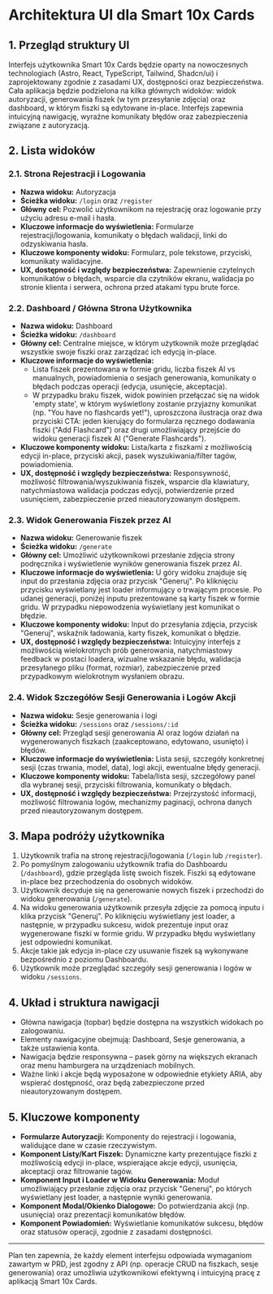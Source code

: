 # Architektura UI dla Smart 10x Cards

## 1. Przegląd struktury UI

Interfejs użytkownika Smart 10x Cards będzie oparty na nowoczesnych technologiach (Astro, React, TypeScript, Tailwind, Shadcn/ui) i zaprojektowany zgodnie z zasadami UX, dostępności oraz bezpieczeństwa. Cała aplikacja będzie podzielona na kilka głównych widoków: widok autoryzacji, generowania fiszek (w tym przesyłanie zdjęcia) oraz dashboard, w którym fiszki są edytowane in-place. Interfejs zapewnia intuicyjną nawigację, wyraźne komunikaty błędów oraz zabezpieczenia związane z autoryzacją.

## 2. Lista widoków

### 2.1. Strona Rejestracji i Logowania

- **Nazwa widoku:** Autoryzacja
- **Ścieżka widoku:** `/login` oraz `/register`
- **Główny cel:** Pozwolić użytkownikom na rejestrację oraz logowanie przy użyciu adresu e-mail i hasła.
- **Kluczowe informacje do wyświetlenia:** Formularze rejestracji/logowania, komunikaty o błędach walidacji, linki do odzyskiwania hasła.
- **Kluczowe komponenty widoku:** Formularz, pole tekstowe, przyciski, komunikaty walidacyjne.
- **UX, dostępność i względy bezpieczeństwa:** Zapewnienie czytelnych komunikatów o błędach, wsparcie dla czytników ekranu, walidacja po stronie klienta i serwera, ochrona przed atakami typu brute force.

### 2.2. Dashboard / Główna Strona Użytkownika

- **Nazwa widoku:** Dashboard
- **Ścieżka widoku:** `/dashboard`
- **Główny cel:** Centralne miejsce, w którym użytkownik może przeglądać wszystkie swoje fiszki oraz zarządzać ich edycją in-place.
- **Kluczowe informacje do wyświetlenia:** 
   - Lista fiszek prezentowana w formie gridu, liczba fiszek AI vs manualnych, powiadomienia o sesjach generowania, komunikaty o błędach podczas operacji (edycja, usunięcie, akceptacja).
   - W przypadku braku fiszek, widok powinien przełączać się na widok 'empty state', w którym wyświetlony zostanie przyjazny komunikat (np. "You have no flashcards yet!"), uproszczona ilustracja oraz dwa przyciski CTA: jeden kierujący do formularza ręcznego dodawania fiszki ("Add Flashcard") oraz drugi umożliwiający przejście do widoku generacji fiszek AI ("Generate Flashcards").
- **Kluczowe komponenty widoku:** Lista/karta z fiszkami z możliwością edycji in-place, przyciski akcji, pasek wyszukiwania/filter tagów, powiadomienia.
- **UX, dostępność i względy bezpieczeństwa:** Responsywność, możliwość filtrowania/wyszukiwania fiszek, wsparcie dla klawiatury, natychmiastowa walidacja podczas edycji, potwierdzenie przed usunięciem, zabezpieczenie przed nieautoryzowanym dostępem.

### 2.3. Widok Generowania Fiszek przez AI

- **Nazwa widoku:** Generowanie fiszek
- **Ścieżka widoku:** `/generate`
- **Główny cel:** Umożliwić użytkownikowi przesłanie zdjęcia strony podręcznika i wyświetlenie wyników generowania fiszek przez AI.
- **Kluczowe informacje do wyświetlenia:** U góry widoku znajduje się input do przesłania zdjęcia oraz przycisk "Generuj". Po kliknięciu przycisku wyświetlany jest loader informujący o trwającym procesie. Po udanej generacji, poniżej inputu prezentowane są karty fiszek w formie gridu. W przypadku niepowodzenia wyświetlany jest komunikat o błędzie.
- **Kluczowe komponenty widoku:** Input do przesyłania zdjęcia, przycisk "Generuj", wskaźnik ładowania, karty fiszek, komunikat o błędzie.
- **UX, dostępność i względy bezpieczeństwa:** Intuicyjny interfejs z możliwością wielokrotnych prób generowania, natychmiastowy feedback w postaci loadera, wizualne wskazanie błędu, walidacja przesyłanego pliku (format, rozmiar), zabezpieczenie przed przypadkowym wielokrotnym wysłaniem obrazu.

### 2.4. Widok Szczegółów Sesji Generowania i Logów Akcji

- **Nazwa widoku:** Sesje generowania i logi
- **Ścieżka widoku:** `/sessions` oraz `/sessions/:id`
- **Główny cel:** Przegląd sesji generowania AI oraz logów działań na wygenerowanych fiszkach (zaakceptowano, edytowano, usunięto) i błędów.
- **Kluczowe informacje do wyświetlenia:** Lista sesji, szczegóły konkretnej sesji (czas trwania, model, data), logi akcji, ewentualne błędy generacji.
- **Kluczowe komponenty widoku:** Tabela/lista sesji, szczegółowy panel dla wybranej sesji, przyciski filtrowania, komunikaty o błędach.
- **UX, dostępność i względy bezpieczeństwa:** Przejrzystość informacji, możliwość filtrowania logów, mechanizmy paginacji, ochrona danych przed nieautoryzowanym dostępem.

## 3. Mapa podróży użytkownika

1. Użytkownik trafia na stronę rejestracji/logowania (`/login` lub `/register`).
2. Po pomyślnym zalogowaniu użytkownik trafia do Dashboardu (`/dashboard`), gdzie przegląda listę swoich fiszek. Fiszki są edytowane in-place bez przechodzenia do osobnych widoków.
3. Użytkownik decyduje się na generowanie nowych fiszek i przechodzi do widoku generowania (`/generate`).
4. Na widoku generowania użytkownik przesyła zdjęcie za pomocą inputu i klika przycisk "Generuj". Po kliknięciu wyświetlany jest loader, a następnie, w przypadku sukcesu, widok prezentuje input oraz wygenerowane fiszki w formie gridu. W przypadku błędu wyświetlany jest odpowiedni komunikat.
5. Akcje takie jak edycja in-place czy usuwanie fiszek są wykonywane bezpośrednio z poziomu Dashboardu.
6. Użytkownik może przeglądać szczegóły sesji generowania i logów w widoku `/sessions`.

## 4. Układ i struktura nawigacji

- Główna nawigacja (topbar) będzie dostępna na wszystkich widokach po zalogowaniu.
- Elementy nawigacyjne obejmują: Dashboard, Sesje generowania, a także ustawienia konta.
- Nawigacja będzie responsywna – pasek górny na większych ekranach oraz menu hamburgera na urządzeniach mobilnych.
- Ważne linki i akcje będą wyposażone w odpowiednie etykiety ARIA, aby wspierać dostępność, oraz będą zabezpieczone przed nieautoryzowanym dostępem.

## 5. Kluczowe komponenty

- **Formularze Autoryzacji:** Komponenty do rejestracji i logowania, walidujące dane w czasie rzeczywistym.
- **Komponent Listy/Kart Fiszek:** Dynamiczne karty prezentujące fiszki z możliwością edycji in-place, wspierające akcje edycji, usunięcia, akceptacji oraz filtrowanie tagów.
- **Komponent Input i Loader w Widoku Generowania:** Moduł umożliwiający przesłanie zdjęcia oraz przycisk "Generuj", po których wyświetlany jest loader, a następnie wyniki generowania.
- **Komponent Modal/Okienko Dialogowe:** Do potwierdzania akcji (np. usunięcia) oraz prezentacji komunikatów błędów.
- **Komponent Powiadomień:** Wyświetlanie komunikatów sukcesu, błędów oraz statusów operacji, zgodnie z zasadami dostępności.

---

Plan ten zapewnia, że każdy element interfejsu odpowiada wymaganiom zawartym w PRD, jest zgodny z API (np. operacje CRUD na fiszkach, sesje generowania) oraz umożliwia użytkownikowi efektywną i intuicyjną pracę z aplikacją Smart 10x Cards. 